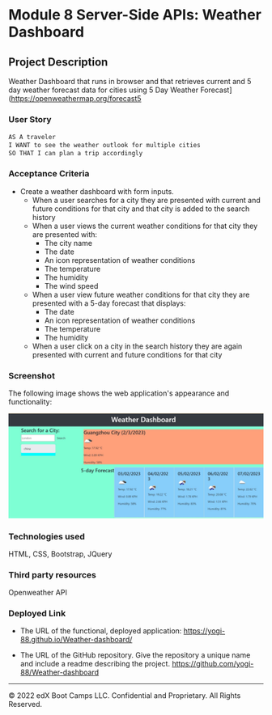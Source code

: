 # Module 8 Server-Side APIs: Weather Dashboard

## Project Description

Weather Dashboard that runs in browser and that retrieves current and 5 day weather forecast  data for cities using 5 Day Weather Forecast](https://openweathermap.org/forecast5


### User Story

```
AS A traveler
I WANT to see the weather outlook for multiple cities
SO THAT I can plan a trip accordingly
```

### Acceptance Criteria

* Create a weather dashboard with form inputs.
  * When a user searches for a city they are presented with current and future conditions for that city and that city is added to the search history
  * When a user views the current weather conditions for that city they are presented with:
    * The city name
    * The date
    * An icon representation of weather conditions
    * The temperature
    * The humidity
    * The wind speed
  * When a user view future weather conditions for that city they are presented with a 5-day forecast that displays:
    * The date
    * An icon representation of weather conditions
    * The temperature
    * The humidity
  * When a user click on a city in the search history they are again presented with current and future conditions for that city

### Screenshot

The following image shows the web application's appearance and functionality:

![The weather app includes a search option, a list of cities, and a five-day forecast and current weather conditions for London.](./assets/screenshotweatherDashboard.JPG)






### Technologies used
HTML, CSS, Bootstrap, JQuery

### Third party resources
Openweather API




### Deployed Link

* The URL of the functional, deployed application:
https://yogi-88.github.io/Weather-dashboard/


* The URL of the GitHub repository. Give the repository a unique name and include a readme describing the project.
https://github.com/yogi-88/Weather-dashboard


---

© 2022 edX Boot Camps LLC. Confidential and Proprietary. All Rights Reserved.
